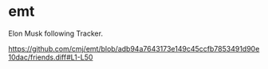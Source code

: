 # emt
Elon Musk following Tracker.

https://github.com/cmj/emt/blob/adb94a7643173e149c45ccfb7853491d90e10dac/friends.diff#L1-L50
